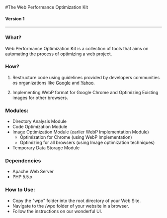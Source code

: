 #The Web Performance Optimization Kit
#### Version 1
---

### What?
Web Performance Optimization Kit is a collection of tools that aims on automating the process of optimizing a web project.


### How?
1. Restructure code using guidelines provided by developers communities os organizations like [Google](https://developers.google.com/speed/docs/best-practices/rules_intro) and [Yahoo](http://developer.yahoo.com/performance/rules.html).

2. Implementing WebP format for Google Chrome and Optimizing Existing images for other browsers.


### Modules:
- Directory Analysis Module
- Code Optimization Module
- Image Optimization Module (earlier WebP Implementation Module)
    - Optimization for Chrome (using WebP Implementation)
    - Optimizing for all browsers (using Image optimization techniques)
- Temporary Data Storage Module


### Dependencies
- Apache Web Server
- PHP 5.5.x

### How to Use:
- Copy the "wpo" folder into the root directory of your Web Site.
- Navigate to the /wpo folder of your website in a browser.
- Follow the instructions on our wonderful UI.